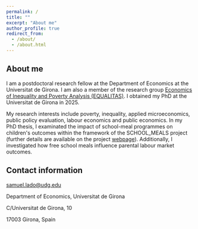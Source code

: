 ```yaml
---
permalink: /
title: ""
excerpt: "About me"
author_profile: true
redirect_from: 
  - /about/
  - /about.html
---
```

## About me

I am a postdoctoral research fellow at the Department of Economics at the Universitat de Girona. I am also a member of the research group [Economics of Inequality and Poverty Analysis (EQUALITAS)](https://equalitas.es/). I obtained my PhD at the Universitat de Girona in 2025.

My research interests include poverty, inequality, applied microeconomics, public policy evaluation, labour economics and public economics. In my PhD thesis, I examinated the impact of school-meal programmes on children's outcomes within the framework of the SCHOOL_MEALS project (further details are available on the project [webpage](http://www.saraayllon.eu/school_meals.html)). Additionally, I investigated how free school meals influence parental labour market outcomes.

## Contact information

samuel.lado@udg.edu

Department of Economics, Universitat de Girona

C/Universitat de Girona, 10

17003 Girona, Spain
